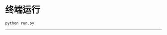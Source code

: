 # 终端运行

```shell
python run.py
```
***************************************************************************************************************************************************************************************************************************************************************************************